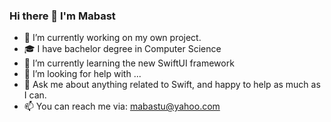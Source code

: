 ### Hi there 👋 I'm Mabast

- 🔭 I’m currently working on my own project.
- 🎓 I have bachelor degree in Computer Science 
- 🌱 I’m currently learning the new SwiftUI framework
- 🤔 I’m looking for help with ...
- 💬 Ask me about anything related to Swift, and happy to help as much as I can.
- 📫 You can reach me via: mabastu@yahoo.com
